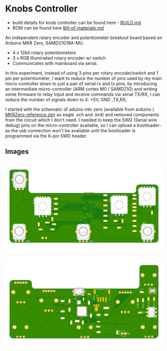 # Knobs Controller

* build details for knob controller can be found here - [BUILD.md](BUILD.md) 
* BOM can be found here [Bill-of-materials.md](Bill-of-materials.md)

An independent rotary encoder and potentiometer breakout board based on Arduino MKR Zero, SAMD21G18A-MU. 
* 4 x 12bit rotary potentiometers
* 3 x RGB Illuminated rotary encoder w/ switch
* Communicates with mainboard via serial.

In this experiment, instead of using 3 pins per rotary encoder/switch and 1 pin per potentiometer, I want to reduce the number of pins used by my main micro-controller down to just a pair of serial rx and tx pins, by introducing an intermediate micro-controller (ARM cortex M0 / SAMD21G) and writing some firmware to relay input and receive commands via serial TX/RX, I can reduce the number of signals down to 4: +5V, GND ,TX,RX;  

I started with the schematic of aduino mkr zero (available from arduino ( [MKRZero-reference.zip](https://content.arduino.cc/assets/MKRZero-reference.zip)) as eagle .sch and .brd) and removed components from the circuit which I don't need. I needed to keep the SWD (Serial wire debug) pins on the micro-controller available, so I can upload a bootloader- as the usb connection won't be available until the bootloader is programmed via the 6-pin SWD header.

## Images

![top view](images/Knob_controller_top_view.png)

![bottom view](images/Knob_controller_bottom_view.png)
